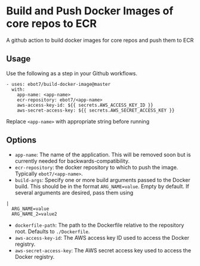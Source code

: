 # Build and Push Docker Images of core repos to ECR
A github action to build docker images for core repos and push them to ECR 

## Usage
Use the following as a step in your Github workflows.

```
- uses: ebot7/build-docker-image@master
  with:
    app-name: <app-name>
    ecr-repository: ebot7/<app-name>
    aws-access-key-id: ${{ secrets.AWS_ACCESS_KEY_ID }}
    aws-secret-access-key: ${{ secrets.AWS_SECRET_ACCESS_KEY }}
```
Replace `<app-name>` with appropriate string before running

## Options

- `app-name`: The name of the application. This will be removed soon but is currently needed for backwards-compatibility.
- `ecr-repository`: the docker repository to which to push the image. Typically `ebot7/<app-name>`.
- `build-args`: Specify one or more build arguments passed to the Docker build. This should be in the format `ARG_NAME=value`. Empty by default. If several arguments are desired, pass them using 
```
|
  ARG_NAME=value
  ARG_NAME_2=value2
```
- `dockerfile-path`: The path to the Dockerfile relative to the repository root. Defaults to `./Dockerfile`.
- `aws-access-key-id`: The AWS access key ID used to access the Docker registry.
- `aws-secret-access-key`: The AWS secret access key used to access the Docker registry.

